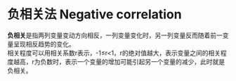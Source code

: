 # 负相关法 Negative correlation

**负相关**是指两列变量变动方向相反，一列变量变化时，另一列变量反而随着前一变量呈现相反趋势的变化。  
相关程度可以用相关系数r表示，-1≤r<1，r的绝对值越大，表示变量之间的相关程度越高，r为负数时，表示一个变量的增加可能引起另一个变量的减少，此时就是负相关。
